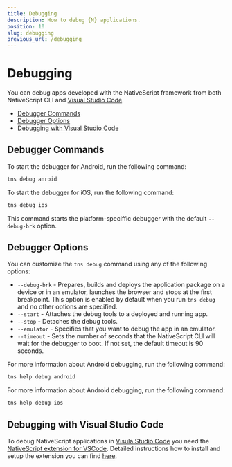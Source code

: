 ```yaml
---
title: Debugging
description: How to debug {N} applications.
position: 10
slug: debugging
previous_url: /debugging
---
```


# Debugging

You can debug apps developed with the NativeScript framework from both NativeScript CLI and [Visual Studio Code](https://code.visualstudio.com/).

* [Debugger Commands](#debugger-commands)
* [Debugger Options](#debugger-options)
* [Debugging with Visual Studio Code](#debugging-with-visual-studio-code)

## Debugger Commands

To start the debugger for Android, run the following command:

```Bash
tns debug anroid
```

To start the debugger for iOS, run the following command:

```Bash
tns debug ios
```

This command starts the platform-speciffic debugger with the default `--debug-brk` option.

## Debugger Options

You can customize the `tns debug` command using any of the following options:
* `--debug-brk` - Prepares, builds and deploys the application package on a device or in an emulator, launches the browser and stops at the first breakpoint. This option is enabled by default when you run `tns debug` and no other options are specified.
* `--start` - Attaches the debug tools to a deployed and running app.
* `--stop` - Detaches the debug tools.
* `--emulator` - Specifies that you want to debug the app in an emulator.
* `--timeout` - Sets the number of seconds that the NativeScript CLI will wait for the debugger to boot. If not set, the default timeout is 90 seconds.

For more information about Android debugging, run the following command:

```Bash
tns help debug android
```

For more information about Android debugging, run the following command:

```Bash
tns help debug ios
```

## Debugging with Visual Studio Code

To debug NativeScript applications in [Visula Studio Code](https://code.visualstudio.com/) you need the [NativeScript extension for VSCode](https://marketplace.visualstudio.com/items?itemName=Telerik.nativescript). Detailed instructions how to install and setup the extension you can find [here](./visual-studio-code-extension.md).
